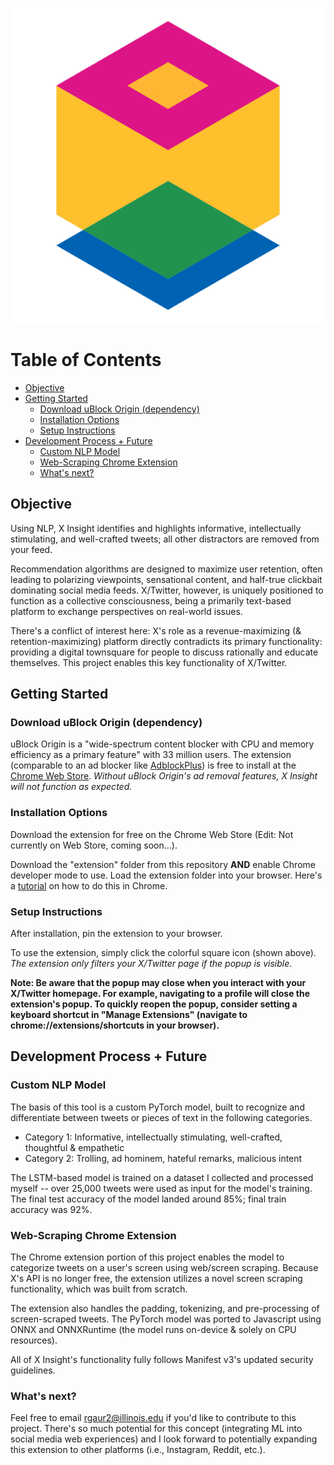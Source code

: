 ![Image Alt Text](https://github.com/rgaur5/x-insight/blob/main/extension/logo.png)


# Table of Contents
- [Objective](#objective)
- [Getting Started](#getting-started)
  - [Download uBlock Origin (dependency)](#download-ublock-origin-dependency)
  - [Installation Options](#installation-options)
  - [Setup Instructions](#setup-instructions)
- [Development Process + Future](#development-process--future)
  - [Custom NLP Model](#custom-nlp-model)
  - [Web-Scraping Chrome Extension](#web-scraping-chrome-extension)
  - [What's next?](#whats-next)

## Objective
Using NLP, X Insight identifies and highlights informative, intellectually stimulating, and well-crafted tweets; all other distractors are removed from your feed. 

Recommendation algorithms are designed to maximize user retention, often leading to polarizing viewpoints, sensational content, and half-true clickbait dominating social media feeds. X/Twitter, however, is uniquely positioned to function as a collective consciousness, being a primarily text-based platform to exchange perspectives on real-world issues. 

There's a conflict of interest here: X's role as a revenue-maximizing (& retention-maximizing) platform directly contradicts its primary functionality: providing a digital townsquare for people to discuss rationally and educate themselves. This project enables this key functionality of X/Twitter.
## Getting Started

### Download uBlock Origin (dependency)
uBlock Origin is a "wide-spectrum content blocker with CPU and memory efficiency as a primary feature" with 33 million users. The extension (comparable to an ad blocker like [AdblockPlus](https://adblockplus.org/)) is free to install at the [Chrome Web Store](https://chromewebstore.google.com/detail/ublock-origin/cjpalhdlnbpafiamejdnhcphjbkeiagm). *Without uBlock Origin's ad removal features, X Insight will not function as expected.*

### Installation Options
Download the extension for free on the Chrome Web Store (Edit: Not currently on Web Store, coming soon...).

Download the "extension" folder from this repository **AND** enable Chrome developer mode to use. Load the extension folder into your browser. Here's a [tutorial](https://www.youtube.com/watch?v=oswjtLwCUqg) on how to do this in Chrome.

### Setup Instructions
After installation, pin the extension to your browser.

To use the extension, simply click the colorful square icon (shown above). *The extension only filters your X/Twitter page if the popup is visible*.

**Note: Be aware that the popup may close when you interact with your X/Twitter homepage. For example, navigating to a profile will close the extension's popup. To quickly reopen the popup, consider setting a keyboard shortcut in "Manage Extensions" (navigate to chrome://extensions/shortcuts in your browser).**

## Development Process + Future

### Custom NLP Model
The basis of this tool is a custom PyTorch model, built to recognize and differentiate between tweets or pieces of text in the following categories.

- Category 1: Informative, intellectually stimulating, well-crafted, thoughtful & empathetic
- Category 2: Trolling, ad hominem, hateful remarks, malicious intent

The LSTM-based model is trained on a dataset I collected and processed myself -- over 25,000 tweets were used as input for the model's training. The final test accuracy of the model landed around 85%; final train accuracy was 92%.

### Web-Scraping Chrome Extension
The Chrome extension portion of this project enables the model to categorize tweets on a user's screen using web/screen scraping. Because X's API is no longer free, the extension utilizes a novel screen scraping functionality, which was built from scratch.

The extension also handles the padding, tokenizing, and pre-processing of screen-scraped tweets. The PyTorch model was ported to Javascript using ONNX and ONNXRuntime (the model runs on-device & solely on CPU resources).

All of X Insight's functionality fully follows Manifest v3's updated security guidelines.

### What's next?
Feel free to email rgaur2@illinois.edu if you'd like to contribute to this project. There's so much potential for this concept (integrating ML into social media web experiences) and I look forward to potentially expanding this extension to other platforms (i.e., Instagram, Reddit, etc.).
